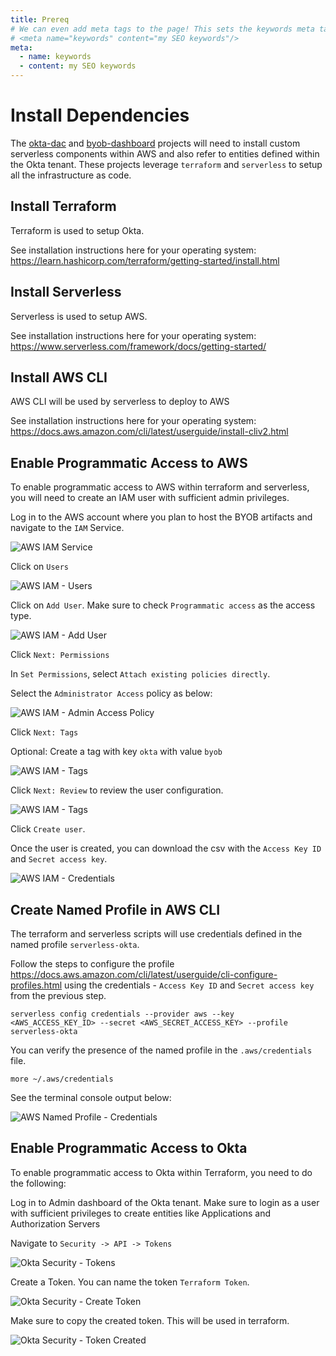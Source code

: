 ```yaml
---
title: Prereq
# We can even add meta tags to the page! This sets the keywords meta tag.
# <meta name="keywords" content="my SEO keywords"/>
meta:
  - name: keywords
  - content: my SEO keywords
---
```


# Install Dependencies

The [okta-dac](https://github.com/oktadeveloper/okta-dac) and [byob-dashboard](https://github.com/oktadeveloper/byob-dashboard) projects will need to install custom serverless components within AWS and also refer to entities defined within the Okta tenant. These projects leverage `terraform` and `serverless` to setup all the infrastructure as code.

## Install Terraform

Terraform is used to setup Okta.

See installation instructions here for your operating system: <https://learn.hashicorp.com/terraform/getting-started/install.html>

## Install Serverless

Serverless is used to setup AWS.

See installation instructions here for your operating system: <https://www.serverless.com/framework/docs/getting-started/>

## Install AWS CLI

AWS CLI will be used by serverless to deploy to AWS

See installation instructions here for your operating system: <https://docs.aws.amazon.com/cli/latest/userguide/install-cliv2.html>

## Enable Programmatic Access to AWS

To enable programmatic access to AWS within terraform and serverless, you will need to create an IAM user with sufficient admin privileges.

Log in to the AWS account where you plan to host the BYOB artifacts and navigate to the `IAM` Service.

![AWS IAM Service](./images/aws-iam.png)

Click on `Users`

![AWS IAM - Users](./images/aws-iam-users.png)

Click on `Add User`. Make sure to check `Programmatic access` as the access type.

![AWS IAM - Add User](./images/aws-iam-create-user.png)

Click `Next: Permissions`

In `Set Permissions`, select `Attach existing policies directly`.

Select the `Administrator Access` policy as below:

![AWS IAM - Admin Access Policy](./images/aws-iam-user-admin-policy.png)

Click `Next: Tags`

Optional: Create a tag with key `okta` with value `byob`

![AWS IAM - Tags](./images/aws-iam-user-tags.png)

Click `Next: Review` to review the user configuration.

![AWS IAM - Tags](./images/aws-iam-user-review.png)

Click `Create user`.

Once the user is created, you can download the csv with the `Access Key ID` and `Secret access key`.

![AWS IAM - Credentials](./images/aws-iam-user-credentials.png)

## Create Named Profile in AWS CLI

The terraform and serverless scripts will use credentials defined in the named profile `serverless-okta`.

Follow the steps to configure the profile <https://docs.aws.amazon.com/cli/latest/userguide/cli-configure-profiles.html> using the credentials - `Access Key ID` and `Secret access key` from the previous step.

```
serverless config credentials --provider aws --key  <AWS_ACCESS_KEY_ID> --secret <AWS_SECRET_ACCESS_KEY> --profile serverless-okta
```

You can verify the presence of the named profile in the `.aws/credentials` file.

```
more ~/.aws/credentials
```

See the terminal console output below:

![AWS Named Profile - Credentials](./images/aws-cli-profile.png)

## Enable Programmatic Access to Okta

To enable programmatic access to Okta within Terraform, you need to do the following:

Log in to Admin dashboard of the Okta tenant. Make sure to login as a user with sufficient privileges to create entities like Applications and Authorization Servers

Navigate to `Security -> API -> Tokens`

![Okta Security - Tokens](./images/okta-tokens.png)

Create a Token. You can name the token `Terraform Token`.

![Okta Security - Create Token](./images/okta-create-token.png)

Make sure to copy the created token. This will be used in terraform.

![Okta Security - Token Created](./images/okta-token-created.png)
